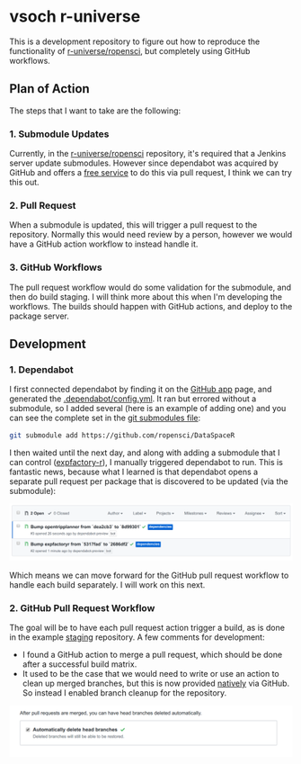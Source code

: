 # vsoch r-universe

This is a development repository to figure out how to reproduce the functionality
of [r-universe/ropensci](https://github.com/r-universe/ropensci), but completely
using GitHub workflows.

## Plan of Action

The steps that I want to take are the following:

### 1. Submodule Updates

Currently, in the [r-universe/ropensci](https://github.com/r-universe/ropensci) repository,
it's required that a Jenkins server update submodules. However since dependabot was
acquired by GitHub and offers a [free service](https://dependabot.com/submodules/) to do this 
via pull request, I think we can try this out.

### 2. Pull Request

When a submodule is updated, this will trigger a pull request to the repository.
Normally this would need review by a person, however we would have a GitHub action
workflow to instead handle it.

### 3. GitHub Workflows

The pull request workflow would do some validation for the submodule, and then
do build staging. I will think more about this when I'm developing the workflows.
The builds should happen with GitHub actions, and deploy to the package server.


## Development

### 1. Dependabot 

I first connected dependabot by finding it on the [GitHub app](https://github.com/apps/dependabot-preview) page,
and generated the [.dependabot/config.yml](.dependabot/config.yml). It ran but errored without a submodule, so I
added several (here is an example of adding one) and you can see the complete set in the [git submodules file](.gitmodules):

```bash
git submodule add https://github.com/ropensci/DataSpaceR
```

I then waited until the next day, and along with adding a submodule that I can control ([expfactory-r](expfactory-r)),
I manually triggered dependabot to run. This is fantastic news, because what I learned is that
dependabot opens a separate pull request per package that is discovered to be updated (via the
submodule):

![img/dependabot-updates.png](img/dependabot-updates.png)

Which means we can move forward for the GitHub pull request workflow to handle each build
separately. I will work on this next. 

### 2. GitHub Pull Request Workflow

The goal will be to have each pull request action trigger a build, as is done in
the example [staging](https://github.com/ropensci/staging) repository.
A few comments for development:

 - I found a GitHub action to merge a pull request, which should be done after a successful build matrix.
 - It used to be the case that we would need to write or use an action to clean up merged branches, but this is now provided [natively](https://github.blog/changelog/2019-07-31-automatically-delete-head-branches-of-pull-requests/) via GitHub. So instead I enabled branch cleanup for the repository.

![img/head-branches.png](img/head-branches.png)
